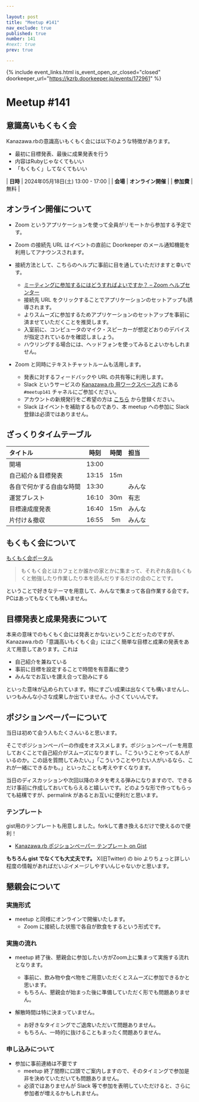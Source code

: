 ```yaml
---

layout: post
title: "Meetup #141"
nav_exclude: true
published: true
number: 141
#next: true
prev: true

---
```


<!--
  - イベント参加者の募集
    - している時: is_event_open_or_closed="open"
    - していない時: is_event_open_or_closed="closed"
  - Doorkeeperのイベントページ
    - ある時: doorkeeper_url="<ここにURLを入力>"
    - ない時 <何も書かない>

is_event_open_or_closed="closed"の時にreport.mdがあればレポートページのリンクが表示される
-->

{% include event_links.html is_event_open_or_closed="closed" doorkeeper_url="https://kzrb.doorkeeper.jp/events/172961" %}

# Meetup #141

## 意識高いもくもく会

Kanazawa.rbの意識高いもくもく会には以下のような特徴があります。

* 最初に目標発表、最後に成果発表を行う
* 内容はRubyじゃなくてもいい
* 「もくもく」してなくてもいい

| **日時**   | 2024年05月18日(土) 13:00 - 17:00 |
| **会場**   | **オンライン開催** |
| **参加費** | 無料 |

 <!-- オンラインstart -->
## オンライン開催について

* Zoom というアプリケーションを使って全員がリモートから参加する予定です。
* Zoom の接続先 URL はイベントの直前に Doorkeeper のメール通知機能を利用してアナウンスされます。
* 接続方法として、こちらのヘルプに事前に目を通していただけますと幸いです。
    * [ミーティングに参加するにはどうすればよいですか？ – Zoom ヘルプセンター](https://support.zoom.us/hc/ja/articles/201362193-%E3%83%9F%E3%83%BC%E3%83%86%E3%82%A3%E3%83%B3%E3%82%B0%E3%81%AB%E5%8F%82%E5%8A%A0%E3%81%99%E3%82%8B%E3%81%AB%E3%81%AF%E3%81%A9%E3%81%86%E3%81%99%E3%82%8C%E3%81%B0%E3%82%88%E3%81%84%E3%81%A7%E3%81%99%E3%81%8B-)
    * 接続先 URL をクリックすることでアプリケーションのセットアップも誘導されます。
    * よりスムーズに参加するためアプリケーションのセットアップを事前に済ませていただくことを推奨します。
    * 入室前に、コンピュータのマイク・スピーカーが想定どおりのデバイスが指定されているかを確認しましょう。
    * ハウリングする場合には、ヘッドフォンを使ってみるとよいかもしれません。

* Zoom と同時にテキストチャットルームも活用します。
    * 発表に対するフィードバックや URL の共有等に利用します。
    * Slack というサービスの [Kanazawa.rb 用ワークスペース内](https://kzrb.slack.com/) にある `#meetup141` チャネルにご参加ください。
    * アカウントの新規発行をご希望の方は [こちら](https://join.slack.com/t/kzrb/shared_invite/zt-1f4tcvoud-w5whpsFrRpFyFHisVpyMCA) から登録ください。
    * Slack はイベントを補助するものであり、本 meetup への参加に Slack 登録は必須ではありません。

 <!-- オンラインend -->

## ざっくりタイムテーブル

| タイトル                          | 時刻  | 時間 | 担当                                                    |
|:----------------------------------|:-----:|:----:|:--------------------------------------------------------|
| 開場                              | 13:00 |      |                                                         |
| 自己紹介＆目標発表                | 13:15 | 15m  |                                                         |
| 各自で何かする自由な時間          | 13:30 |      | みんな                                                  |
| 運営ブレスト                      | 16:10 | 30m  | 有志                                                    |
| 目標達成度発表                    | 16:40 | 15m  | みんな                                                  |
| 片付け＆撤収                      | 16:55 | 5m   | みんな                                                  |


## もくもく会について

[もくもく会ポータル](http://mokumokukai.tumblr.com/)

> もくもく会とはカフェとか誰かの家とかに集まって、それぞれ各自もくもくと勉強したり作業したり本を読んだりするだけの会のことです。

ということで好きなテーマを用意して、みんなで集まって各自作業する会です。PCはあってもなくても構いません。


## 目標発表と成果発表について

本来の意味でのもくもく会には発表とかないということだったのですが、Kanazawa.rbの「意識高いもくもく会」にはごく簡単な目標と成果の発表をあえて用意してあります。これは

* 自己紹介を兼ねている
* 事前に目標を設定することで時間を有意義に使う
* みんなでお互いを讃え合って励みにする

といった意味が込められています。特にすごい成果は出なくても構いませんし、いつもみんな小さな成果しか出ていません。小さくていいんです。


## ポジションペーパーについて

当日は初めて会う人もたくさんいると思います。

そこでポジションペーパーの作成をオススメします。ポジションペーパーを用意しておくことで自己紹介がスムーズになりますし、「こういうことやってる人がいるのか。この話を質問してみたい。」「こういうことやりたい人がいるなら、これが一緒にできるかも。」といったことも考えやすくなります。

当日のディスカッションや次回以降のネタを考える弾みになりますので、できるだけ事前に作成しておいてもらえると嬉しいです。どのような形で作ってもらっても結構ですが、permalink があるとお互いに便利だと思います。


### テンプレート

gist用のテンプレートも用意しました。forkして書き換えるだけで使えるので便利！

- [Kanazawa.rb ポジションペーパー テンプレート on Gist](https://gist.github.com/5a523ec3180002229a32)

**もちろん gist でなくても大丈夫です。** X(旧Twitter) の bio よりちょっと詳しい程度の情報があればだいぶイメージしやすいんじゃないかと思います。

## 懇親会について

### 実施形式
* meetup と同様にオンラインで開催いたします。
  + Zoom に接続した状態で各自が飲食をするという形式です。

### 実施の流れ

* meetup 終了後、懇親会に参加したい方がZoom上に集まって実施する流れとなります。
  + 事前に、飲み物や食べ物をご用意いただくとスムーズに参加できるかと思います。
  + もちろん、懇親会が始まった後に準備していただく形でも問題ありません。

* 解散時間は特に決まっていません。
  + お好きなタイミングでご退席いただいて問題ありません。
  + もちろん、一時的に抜けることもまったく問題ありません。

### 申し込みについて
* 参加に事前連絡は不要です
  + meetup 終了間際に口頭でご案内しますので、そのタイミングで参加是非を決めていただいても問題ありません。
  + 必須ではありませんが Slack 等で参加を表明していただけると、さらに参加者が増えるかもしれません。
